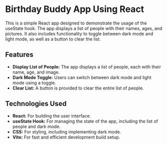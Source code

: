 # Birthday Buddy App Using React

This is a simple React app designed to demonstrate the usage of the useState hook. The app displays a list of people with their names, ages, and pictures. It also includes functionality to toggle between dark mode and light mode, as well as a button to clear the list.

## Features

- **Display List of People:** The app displays a list of people, each with their name, age, and image.
- **Dark Mode Toggle:** Users can switch between dark mode and light mode using a toggle.
- **Clear List:** A button is provided to clear the entire list of people.

## Technologies Used



- **React:** For building the user interface.
- **useState Hook:** For managing the state of the app, including the list of people and dark mode.
- **CSS:** For styling, including implementing dark mode.
- **Vite:** For fast and efficient development build setup.
